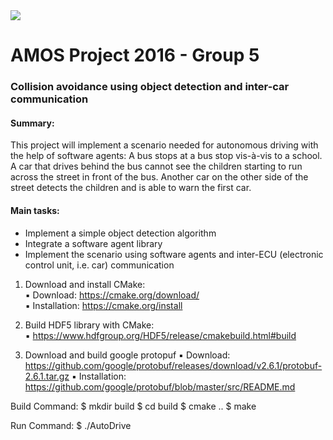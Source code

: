 <img src="https://travis-ci.org/JoHeinrich/amos-ss16-proj5.svg?branch=master">

# AMOS Project 2016 - Group 5
### Collision avoidance using object detection and inter-car communication

#### Summary:
This project will implement a scenario needed for autonomous driving with the help of software agents:
A bus stops at a bus stop vis-à-vis to a school. A car that drives behind the bus cannot see the children starting to run across the street in front of the bus. Another car on the other side of the street detects the children and is able to warn the first car.

#### Main tasks: 
- Implement a simple object detection algorithm
- Integrate a software agent library
- Implement the scenario using software agents and inter-ECU (electronic control unit, i.e. car) communication

1. Download and install CMake:  
	▪ Download:     https://cmake.org/download/  	
	▪ Installation:	https://cmake.org/install
    
2. Build HDF5 library with CMake:  
	▪	https://www.hdfgroup.org/HDF5/release/cmakebuild.html#build

3. Download and build google protopuf
    ▪ Download:     https://github.com/google/protobuf/releases/download/v2.6.1/protobuf-2.6.1.tar.gz
    ▪ Installation: https://github.com/google/protobuf/blob/master/src/README.md


Build Command: 
    $ mkdir build
    $ cd build
    $ cmake ..
    $ make

Run Command:
    $ ./AutoDrive
